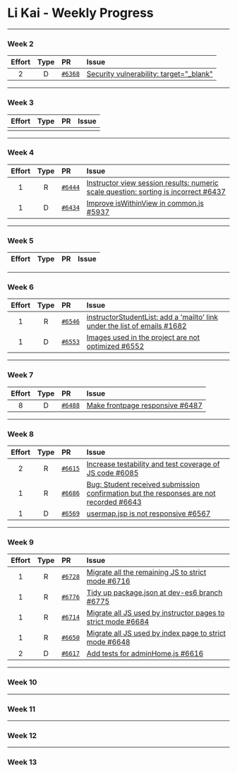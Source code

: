 # Li Kai - Weekly Progress

---

### Week 2

Effort| Type | PR | Issue
:----:|:----:|:-----------|:------
2 | D | [`#6368`](https://github.com/TEAMMATES/teammates/pull/6368) | [Security vulnerability: target="_blank"](https://github.com/TEAMMATES/teammates/issues/6367)

---
### Week 3

Effort| Type | PR | Issue
:----:|:----:|:-----------|:------
 |  |  |

---
### Week 4

Effort| Type | PR | Issue
:----:|:----:|:-----------|:------
1 | R | [`#6444`](https://github.com/TEAMMATES/teammates/pull/6444) | [Instructor view session results: numeric scale question: sorting is incorrect #6437](https://github.com/TEAMMATES/teammates/issues/6437)
1 | D | [`#6434`](https://github.com/TEAMMATES/teammates/pull/6434) | [Improve isWithinView in common.js #5937](https://github.com/TEAMMATES/teammates/issues/5937)

---
### Week 5

Effort| Type | PR | Issue
:----:|:----:|:-----------|:------

---
### Week 6

Effort| Type | PR | Issue
:----:|:----:|:-----------|:------
1 | R | [`#6546`](https://github.com/TEAMMATES/teammates/pull/6546) | [instructorStudentList: add a 'mailto' link under the list of emails #1682](https://github.com/TEAMMATES/teammates/issues/1682)
1 | D | [`#6553`](https://github.com/TEAMMATES/teammates/pull/6553) | [Images used in the project are not optimized #6552](https://github.com/TEAMMATES/teammates/issues/6552)

---
### Week 7

Effort| Type | PR | Issue
:----:|:----:|:-----------|:------
8 | D | [`#6488`](https://github.com/TEAMMATES/teammates/pull/6488) | [Make frontpage responsive #6487](https://github.com/TEAMMATES/teammates/issues/6487)

---
### Week 8

Effort| Type | PR | Issue
:----:|:----:|:-----------|:------
2 | R | [`#6615`](https://github.com/TEAMMATES/teammates/pull/6615) | [Increase testability and test coverage of JS code #6085](https://github.com/TEAMMATES/teammates/issues/6085)
1 | R | [`#6686`](https://github.com/TEAMMATES/teammates/pull/6686) | [Bug: Student received submission confirmation but the responses are not recorded #6643](https://github.com/TEAMMATES/teammates/issues/6643)
1 | D | [`#6569`](https://github.com/TEAMMATES/teammates/pull/6569) | [usermap.jsp is not responsive #6567](https://github.com/TEAMMATES/teammates/issues/6567)

---
### Week 9

Effort| Type | PR | Issue
:----:|:----:|:-----------|:------
1 | R | [`#6728`](https://github.com/TEAMMATES/teammates/pull/6728) | [Migrate all the remaining JS to strict mode #6716](https://github.com/TEAMMATES/teammates/issues/6716)
1 | R | [`#6776`](https://github.com/TEAMMATES/teammates/pull/6776) | [Tidy up package.json at dev-es6 branch #6775](https://github.com/TEAMMATES/teammates/issues/6775)
1 | R | [`#6714`](https://github.com/TEAMMATES/teammates/pull/6714) | [Migrate all JS used by instructor pages to strict mode #6684](https://github.com/TEAMMATES/teammates/issues/6684)
1 | R | [`#6650`](https://github.com/TEAMMATES/teammates/pull/6650) | [Migrate all JS used by index page to strict mode #6648](https://github.com/TEAMMATES/teammates/issues/6648)
2 | D | [`#6617`](https://github.com/TEAMMATES/teammates/pull/6617) | [Add tests for adminHome.js #6616](https://github.com/TEAMMATES/teammates/issues/6616)

---
### Week 10

---
### Week 11

---
### Week 12

---
### Week 13

